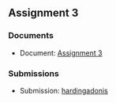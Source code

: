 ## Assignment 3

### Documents

- Document: [Assignment 3](docs/Assignment%203%20-%20User%20Authentication.docx)

### Submissions

- Submission: [hardingadonis](https://github.com/SDN302/assignment-3)
